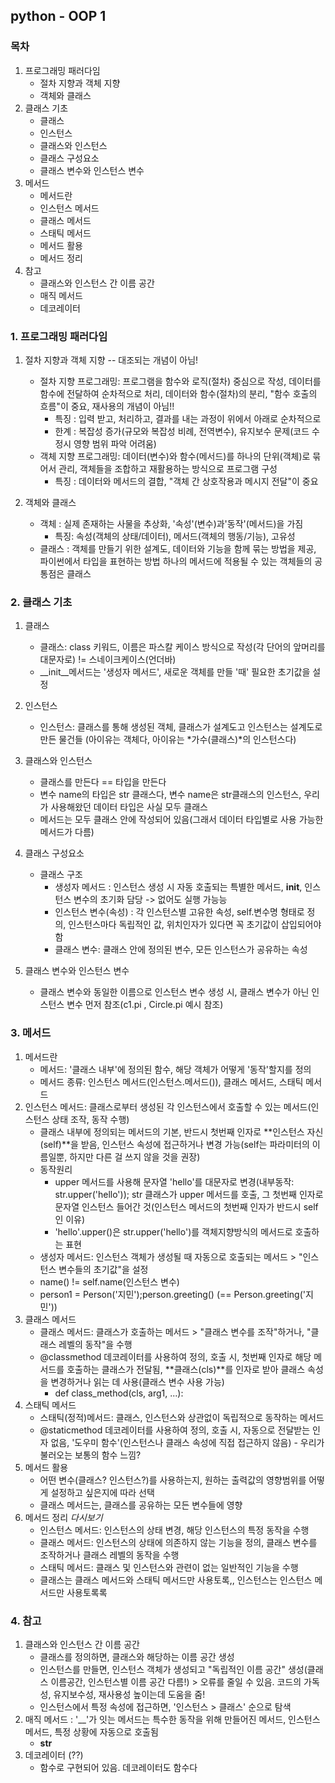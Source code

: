 ## python - OOP 1

### 목차
1. 프로그래밍 패러다임
    - 절차 지향과 객체 지향
    - 객체와 클래스
2. 클래스 기초
    - 클래스
    - 인스턴스
    - 클래스와 인스턴스
    - 클래스 구성요소
    - 클래스 변수와 인스턴스 변수
3. 메서드
    - 메서드란
    - 인스턴스 메서드
    - 클래스 메서드
    - 스태틱 메서드
    - 메서드 활용
    - 메서드 정리
4. 참고
    - 클래스와 인스턴스 간 이름 공간
    - 매직 메서드
    - 데코레이터

### 1. 프로그래밍 패러다임
1. 절차 지향과 객체 지향 -- 대조되는 개념이 아님!
    - 절차 지향 프로그래밍: 프로그램을 함수와 로직(절차) 중심으로 작성, 데이터를 함수에 전달하여 순차적으로 처리, 데이터와 함수(절차)의 분리, "함수 호출의 흐름"이 중요, 재사용의 개념이 아님!!
        * 특징 : 입력 받고, 처리하고, 결과를 내는 과정이 위에서 아래로 순차적으로
        * 한계 : 복잡성 증가(규모와 복잡성 비례, 전역변수), 유지보수 문제(코드 수정시 영향 범위 파악 어려움)
    - 객체 지향 프로그래밍: 데이터(변수)와 함수(메서드)를 하나의 단위(객체)로 묶어서 관리, 객체들을 조합하고 재활용하는 방식으로 프로그램 구성
        * 특징 : 데이터와 메서드의 결합, "객체 간 상호작용과 메시지 전달"이 중요

2. 객체와 클래스
    - 객체 : 실제 존재하는 사물을 추상화, '속성'(변수)과'동작'(메서드)을 가짐
        * 특징: 속성(객체의 상태/데이터), 메서드(객체의 행동/기능), 고유성
    - 클래스 : 객체를 만들기 위한 설계도, 데이터와 기능을 함께 묶는 방법을 제공, 파이썬에서 타입을 표현하는 방법
      하나의 메서드에 적용될 수 있는 객체들의 공통점은 클래스


### 2. 클래스 기초
1. 클래스
    - 클래스: class 키워드, 이름은 파스칼 케이스 방식으로 작성(각 단어의 앞머리를 대문자로) != 스네이크케이스(언더바)
    - __init__메서드는 '생성자 메서드', 새로운 객체를 만들 '때' 필요한 초기값을 설정
2. 인스턴스
    - 인스턴스: 클래스를 통해 생성된 객체, 클래스가 설계도고 인스턴스는 설계도로 만든 물건들
      (아이유는 객체다, 아이유는 *가수(클래스)*의 인스턴스다)
3. 클래스와 인스턴스
    - 클래스를 만든다 == 타입을 만든다
    - 변수 name의 타입은 str 클래스다, 변수 name은 str클래스의 인스턴스, 우리가 사용해왔던 데이터 타입은 사실 모두 클래스
    - 메서드는 모두 클래스 안에 작성되어 있음(그래서 데이터 타입별로 사용 가능한 메서드가 다름)
4. 클래스 구성요소
    - 클래스 구조
      * 생성자 메서드 : 인스턴스 생성 시 자동 호출되는 특별한 메서드, __init__, 인스턴스 변수의 초기화 담당 -> 없어도 실행 가능능
      * 인스턴스 변수(속성) : 각 인스턴스별 고유한 속성, self.변수명 형태로 정의, 인스턴스마다 독립적인 값, 위치인자가 있다면 꼭 초기값이 삽입되어야 함
      * 클래스 변수: 클래스 안에 정의된 변수, 모든 인스턴스가 공유하는 속성

5. 클래스 변수와 인스턴스 변수
    - 클래스 변수와 동일한 이름으로 인스턴스 변수 생성 시, 클래스 변수가 아닌 인스턴스 변수 먼저 참조(c1.pi , Circle.pi 예시 참조)
### 3. 메서드
1. 메서드란
    - 메서드: '클래스 내부'에 정의된 함수, 해당 객체가 어떻게 '동작'할지를 정의
    - 메서드 종류: 인스턴스 메서드(인스턴스.메서드()), 클래스 메서드, 스태틱 메서드
2. 인스턴스 메서드: 클래스로부터 생성된 각 인스턴스에서 호출할 수 있는 메서드(인스턴스 상태 조작, 동작 수행)
    - 클래스 내부에 정의되는 메서드의 기본, 반드시 첫번째 인자로 **인스턴스 자신(self)**을 받음, 인스턴스 속성에 접근하거나 변경 가능(self는 파라미터의 이름일뿐, 하지만 다른 걸 쓰지 않을 것을 권장)
    - 동작원리
        * upper 메서드를 사용해 문자열 'hello'를 대문자로 변경(내부동작: str.upper('hello')); str 클래스가 upper 메서드를 호출, 그 첫번째 인자로 문자열 인스턴스 들어간 것(인스턴스 메서드의 첫번째 인자가 반드시 self인 이유)
        * 'hello'.upper()은 str.upper('hello')를 객체지향방식의 메서드로 호출하는 표현
    - 생성자 메서드: 인스턴스 객체가 생성될 때 자동으로 호출되는 메서드 > "인스턴스 변수들의 초기값"을 설정
    - name() != self.name(인스턴스 변수)
    - person1 = Person('지민');person.greeting() (== Person.greeting('지민'))
3. 클래스 메서드
    - 클래스 메서드: 클래스가 호출하는 메서드 > "클래스 변수를 조작"하거나, "클래스 레벨의 동작"을 수행
    - @classmethod 데코레이터를 사용하여 정의, 호출 시, 첫번째 인자로 해당 메서드를 호출하는 클래스가 전달됨, **클래스(cls)**를 인자로 받아 클래스 속성을 변경하거나 읽는 데 사용(클래스 변수 사용 가능)
        * def class_method(cls, arg1, ...):
4. 스태틱 메서드
    - 스태틱(정적)메서드: 클래스, 인스턴스와 상관없이 독립적으로 동작하는 메서드
    - @staticmethod 데코레이터를 사용하여 정의, 호출 시, 자동으로 전달받는 인자 없음, '도우미 함수'(인스턴스나 클래스 속성에 직접 접근하지 않음) - 우리가 불러오는 보통의 함수 느낌?
5. 메서드 활용
    - 어떤 변수(클래스? 인스턴스?)를 사용하는지, 원하는 출력값의 영향범위를 어떻게 설정하고 싶은지에 따라 선택
    - 클래스 메서드는, 클래스를 공유하는 모든 변수들에 영향
6. 메서드 정리 *다시보기*
    - 인스턴스 메서드: 인스턴스의 상태 변경, 해당 인스턴스의 특정 동작을 수행
    - 클래스 메서드: 인스턴스의 상태에 의존하지 않는 기능을 정의, 클래스 변수를 조작하거나 클래스 레벨의 동작을 수행
    - 스태틱 메서드: 클래스 및 인스턴스와 관련이 없는 일반적인 기능을 수행
    - 클래스는 클래스 메서드와 스태틱 메서드만 사용토록,, 인스턴스는 인스턴스 메서드만 사용토록록

### 4. 참고
1. 클래스와 인스턴스 간 이름 공간
    - 클래스를 정의하면, 클래스와 해당하는 이름 공간 생성
    - 인스턴스를 만들면, 인스턴스 객체가 생성되고 "독립적인 이름 공간" 생성(클래스 이름공간, 인스턴스별 이름 공간 다름!) > 오류를 줄일 수 있음. 코드의 가독성, 유지보수성, 재사용성 높이는데 도움을 줌!
    - 인스턴스에서 특정 속성에 접근하면, '인스턴스 > 클래스' 순으로 탐색
2. 매직 메서드 : '__'가 잇는 메서드는 특수한 동작을 위해 만들어진 메서드, 인스턴스 메서드, 특정 상황에 자동으로 호출됨
    - __str__
3. 데코레이터 (??)
    - 함수로 구현되어 있음. 데코레이터도 함수다